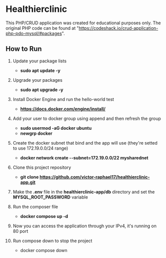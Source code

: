 # Healthierclinic

This PHP/CRUD application was created for educational purposes only. The original PHP code can be found at "https://codeshack.io/crud-application-php-pdo-mysql/#packages".

## How to Run

1. Update your package lists
    - **sudo apt update -y**

3. Upgrade your packages
    - **sudo apt upgrade -y**
      
4. Install Docker Engine and run the hello-world test
    - **https://docs.docker.com/engine/install/**
      
5. Add your user to docker group using append and then refresh the group
    - **sudo usermod -aG docker ubuntu**
    - **newgrp docker**
      
6. Create the docker subnet that bind and the app will use (they're setted to use 172.19.0.0/24 range)
    - **docker network create --subnet=172.19.0.0/22 mysharednet**
      
7. Clone this project repository
    - **git clone https://github.com/victor-raphael17/healthierclinic-app.git**
      
14. Make the **.env** file in the **healthierclinic-app/db** directory and set the **MYSQL_ROOT_PASSWORD** variable

14. Run the composer file
     - **docker compose up -d**
       
15. Now you can access the application through your IPv4, it's running on 80 port
   
15. Run compose down to stop the project
     - docker compose down
